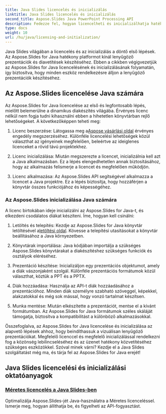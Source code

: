 ```yaml
---
title: Java Slides licencelés és inicializálás
linktitle: Java Slides licencelés és inicializálás
second_title: Aspose.Slides Java PowerPoint Processing API
description: Fedezze fel, hogyan licencelheti és inicializálhatja hatékonyan az Aspose.Slides for Java programot átfogó oktatóanyagainkból. Kezdje el a Java Slides használatát most!
type: docs
weight: 10
url: /hu/java/licensing-and-initialization/
---
```


Java Slides világában a licencelés és az inicializálás a döntő első lépések. Az Aspose.Slides for Java hatékony platformot kínál lenyűgöző prezentációk és diavetítések készítéséhez. Ebben a cikkben végigvezetjük az Aspose.Slides for Java licencelésének és inicializálásának folyamatán, így biztosítva, hogy minden eszköz rendelkezésre álljon a lenyűgöző prezentációk készítéséhez.

## Az Aspose.Slides licencelése Java számára

Az Aspose.Slides for Java licencelése az első és legfontosabb lépés, mielőtt belemerülne a dinamikus diakészítés világába. Érvényes licenc nélkül nem fogja tudni kihasználni ebben a hihetetlen könyvtárban rejlő lehetőségeket. A következőképpen teheti meg:

1.  Licenc beszerzése: Látogassa meg a[Aspose vásárlási oldal](https://purchase.aspose.com/buy) érvényes engedély megszerzéséhez. Különféle licencelési lehetőségek közül választhat az igényeinek megfelelően, beleértve az ideiglenes licenceket a rövid távú projektekhez.

2. Licenc inicializálása: Miután megszerezte a licencet, inicializálnia kell azt a Java alkalmazásban. Ez a lépés elengedhetetlen annak biztosításához, hogy az alkalmazás felismerje a licencet és megfelelően működjön.

3. Licenc alkalmazása: Az Aspose.Slides API segítségével alkalmazza a licencet a Java projektre. Ez a lépés biztosítja, hogy hozzáférjen a könyvtár összes funkciójához és képességéhez.

### Az Aspose.Slides inicializálása Java számára

A licenc birtokában ideje inicializálni az Aspose.Slides for Java-t, és elkezdeni csodálatos diákat készíteni. Íme, hogyan kell csinálni:

1.  Letöltés és telepítés: Kezdje az Aspose.Slides for Java könyvtár letöltésével a[letöltési oldal](https://releases.aspose.com/slides/net/). Kövesse a telepítési utasításokat a könyvtár beállításához a Java környezetben.

2. Könyvtárak importálása: Java kódjában importálja a szükséges Aspose.Slides könyvtárakat a diakészítéshez szükséges funkciók és osztályok eléréséhez.

3. Prezentáció készítése: Inicializáljon egy prezentációs objektumot, amely a diák vászonjaként szolgál. Különféle prezentációs formátumok közül választhat, köztük a PPT és a PPTX.

4. Diák hozzáadása: Használja az API-t diák hozzáadásához a prezentációhoz. Minden diák személyre szabható szöveggel, képekkel, alakzatokkal és még sok mással, hogy vonzó tartalmat készítsen.

5. Munka mentése: Miután elkészítette a prezentációt, mentse el a kívánt formátumban. Az Aspose.Slides for Java formátumok széles skáláját támogatja, biztosítva a kompatibilitást a különböző alkalmazásokkal.

Összefoglalva, az Aspose.Slides for Java licencelése és inicializálása az alapvető lépések ahhoz, hogy beindíthassuk a vizuálisan lenyűgöző prezentációkat. Megfelelő licenccel és megfelelő inicializálással rendelkezni fog a közönség lebilincseléséhez és az üzenet hatékony közvetítéséhez szükséges eszközökkel. Szóval minek várni? Kezdje el a Java Slides szolgáltatást még ma, és tárja fel az Aspose.Slides for Java erejét!
## Java Slides licencelési és inicializálási oktatóanyagok
### [Méretes licencelés a Java Slides-ben](./metered-licensing-java-slides/)
Optimalizálja Aspose.Slides-jét Java-használatra a Méretes licenceléssel. Ismerje meg, hogyan állíthatja be, és figyelheti az API-fogyasztást.